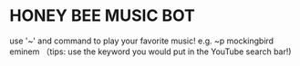 # HONEY BEE MUSIC BOT

use '~' and command to play your favorite music! e.g. ~p mockingbird eminem （tips: use the keyword you would put in the YouTube search bar!)